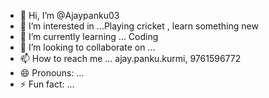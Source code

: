 - 👋 Hi, I’m @Ajaypanku03
- 👀 I’m interested in ...Playing cricket , learn something new
- 🌱 I’m currently learning ... Coding
- 💞️ I’m looking to collaborate on ... 
- 📫 How to reach me ... ajay.panku.kurmi, 9761596772
- 😄 Pronouns: ...
- ⚡ Fun fact: ...

<!---
Ajaypanku03/Ajaypanku03 is a ✨ special ✨ repository because its `README.md` (this file) appears on your GitHub profile.
You can click the Preview link to take a look at your changes.
--->
